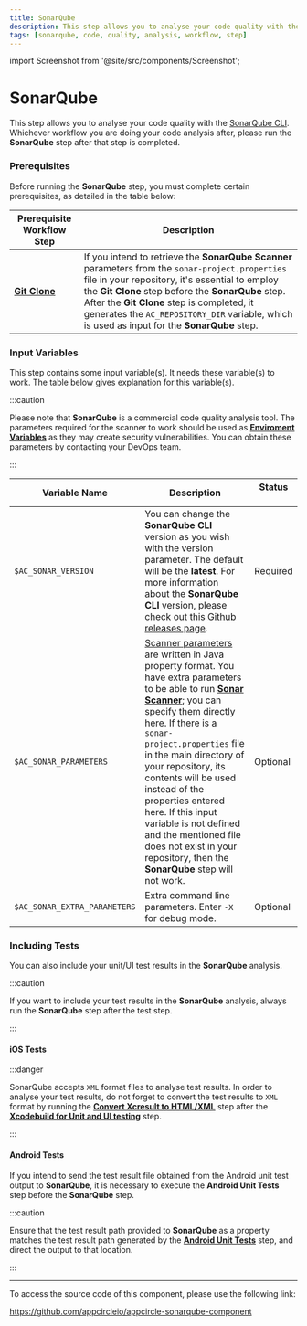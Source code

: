 ```yaml
---
title: SonarQube
description: This step allows you to analyse your code quality with the SonarQube CLI.
tags: [sonarqube, code, quality, analysis, workflow, step]
---
```


import Screenshot from '@site/src/components/Screenshot';

# SonarQube

This step allows you to analyse your code quality with the [SonarQube CLI](https://docs.sonarsource.com/sonarqube/latest/analyzing-source-code/scanners/sonarscanner). Whichever workflow you are doing your code analysis after, please run the **SonarQube** step after that step is completed.

<Screenshot url='https://cdn.appcircle.io/docs/assets/BE2583-sonarOrder.png' />

### Prerequisites

Before running the **SonarQube** step, you must complete certain prerequisites, as detailed in the table below:

| Prerequisite Workflow Step                      | Description                                     |
|-------------------------------------------------|-------------------------------------------------|
| [**Git Clone**](https://docs.appcircle.io/workflows/common-workflow-steps/#git-clone) | If you intend to retrieve the **SonarQube Scanner** parameters from the `sonar-project.properties` file in your repository, it's essential to employ the **Git Clone** step before the **SonarQube** step. After the **Git Clone** step is completed, it generates the `AC_REPOSITORY_DIR` variable, which is used as input for the **SonarQube** step. |

### Input Variables

This step contains some input variable(s). It needs these variable(s) to work. The table below gives explanation for this variable(s).

<Screenshot url='https://cdn.appcircle.io/docs/assets/BE2583-sonarInput.png' />

:::caution

Please note that **SonarQube** is a commercial code quality analysis tool. The parameters required for the scanner to work should be used as [**Enviroment Variables**](https://docs.appcircle.io/environment-variables/) as they may create security vulnerabilities. You can obtain these parameters by contacting your DevOps team.

:::

| Variable Name                 | Description                                    |Status              |
|-------------------------------|------------------------------------------------|--------------------|
| `$AC_SONAR_VERSION`         | You can change the **SonarQube CLI** version as you wish with the version parameter. The default will be the **latest**. For more information about the **SonarQube CLI** version, please check out this [Github releases page](https://github.com/SonarSource/sonar-scanner-cli/releases). | Required |
| `$AC_SONAR_PARAMETERS`       | [Scanner parameters](https://docs.sonarsource.com/sonarqube/9.9/analyzing-source-code/analysis-parameters/) are written in Java property format. You have extra parameters to be able to run [**Sonar Scanner**](https://docs.sonarsource.com/sonarqube/9.9/analyzing-source-code/scanners/sonarscanner/); you can specify them directly here. If there is a `sonar-project.properties` file in the main directory of your repository, its contents will be used instead of the properties entered here. If this input variable is not defined and the mentioned file does not exist in your repository, then the **SonarQube** step will not work. | Optional |
| `$AC_SONAR_EXTRA_PARAMETERS` | Extra command line parameters. Enter `-X` for debug mode. | Optional |

### Including Tests
You can also include your unit/UI test results in the **SonarQube** analysis.

:::caution

If you want to include your test results in the **SonarQube** analysis, always run the **SonarQube** step after the test step.

:::

#### iOS Tests
<Screenshot url='https://cdn.appcircle.io/docs/assets/BE2583-sonarTestOrder.png' />

:::danger

SonarQube accepts `XML` format files to analyse test results. In order to analyse your test results, do not forget to convert the test results to `XML` format by running the [**Convert Xcresult to HTML/XML**](https://github.com/appcircleio/appcircle-ios-xcresult-convert-html-xml-component) step after the [**Xcodebuild for Unit and UI testing**](https://docs.appcircle.io/workflows/ios-specific-workflow-steps#xcodebuild-for-unit-and-ui-tests) step.

:::

#### Android Tests
If you intend to send the test result file obtained from the Android unit test output to **SonarQube**, it is necessary to execute the **Android Unit Tests** step before the **SonarQube** step.

<Screenshot url='https://cdn.appcircle.io/docs/assets/BE2583-sonarTestAndroidOrder.png' />

:::caution

Ensure that the test result path provided to **SonarQube** as a property matches the test result path generated by the [**Android Unit Tests**](https://docs.appcircle.io/workflows/android-specific-workflow-steps/#android-unit-tests) step, and direct the output to that location.

:::

---

To access the source code of this component, please use the following link:

https://github.com/appcircleio/appcircle-sonarqube-component
